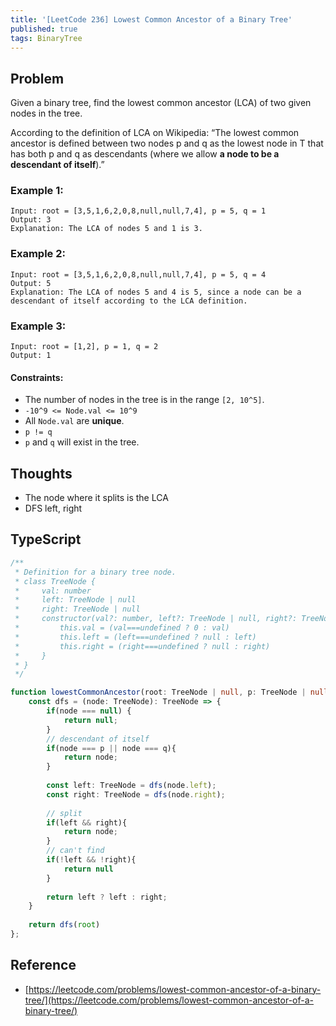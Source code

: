 ```yaml
---
title: '[LeetCode 236] Lowest Common Ancestor of a Binary Tree'
published: true
tags: BinaryTree
---
```


## Problem

Given a binary tree, find the lowest common ancestor (LCA) of two given nodes in the tree.

According to the definition of LCA on Wikipedia: “The lowest common ancestor
is defined between two nodes p and q as the lowest node in T that has both p
and q as descendants (where we allow **a node to be a descendant of itself**).”

### Example 1:

```
Input: root = [3,5,1,6,2,0,8,null,null,7,4], p = 5, q = 1
Output: 3
Explanation: The LCA of nodes 5 and 1 is 3.
```

### Example 2:

```
Input: root = [3,5,1,6,2,0,8,null,null,7,4], p = 5, q = 4
Output: 5
Explanation: The LCA of nodes 5 and 4 is 5, since a node can be a descendant of itself according to the LCA definition.
```

### Example 3:

```
Input: root = [1,2], p = 1, q = 2
Output: 1
```
 
#### Constraints:

- The number of nodes in the tree is in the range `[2, 10^5]`.
- `-10^9 <= Node.val <= 10^9`
- All `Node.val` are **unique**.
- `p != q`
- `p` and `q` will exist in the tree.

## Thoughts

- The node where it splits is the LCA
- DFS left, right

## TypeScript

```typescript
/**
 * Definition for a binary tree node.
 * class TreeNode {
 *     val: number
 *     left: TreeNode | null
 *     right: TreeNode | null
 *     constructor(val?: number, left?: TreeNode | null, right?: TreeNode | null) {
 *         this.val = (val===undefined ? 0 : val)
 *         this.left = (left===undefined ? null : left)
 *         this.right = (right===undefined ? null : right)
 *     }
 * }
 */

function lowestCommonAncestor(root: TreeNode | null, p: TreeNode | null, q: TreeNode | null): TreeNode | null {
    const dfs = (node: TreeNode): TreeNode => {
        if(node === null) {
            return null;
        }
        // descendant of itself
        if(node === p || node === q){
            return node;
        }
        
        const left: TreeNode = dfs(node.left);
        const right: TreeNode = dfs(node.right);
        
        // split
        if(left && right){
            return node;
        }
        // can't find
        if(!left && !right){
            return null
        }
        
        return left ? left : right;
    }
    
    return dfs(root)
};
```

## Reference

- [https://leetcode.com/problems/lowest-common-ancestor-of-a-binary-tree/](https://leetcode.com/problems/lowest-common-ancestor-of-a-binary-tree/)